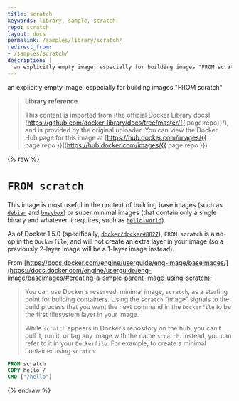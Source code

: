 ```yaml
---
title: scratch
keywords: library, sample, scratch
repo: scratch
layout: docs
permalink: /samples/library/scratch/
redirect_from:
- /samples/scratch/
description: |
  an explicitly empty image, especially for building images "FROM scratch"
---
```


an explicitly empty image, especially for building images "FROM scratch"

> **Library reference**
>
> This content is imported from
> [the official Docker Library docs](https://github.com/docker-library/docs/tree/master/{{ page.repo}}/),
> and is provided by the original uploader. You can view the Docker Hub page for this image at
> [https://hub.docker.com/images/{{ page.repo }}](https://hub.docker.com/images/{{ page.repo }})

<!-- content begin -->
{% raw %}
# `FROM scratch`

This image is most useful in the context of building base images (such as [`debian`](https://registry.hub.docker.com/_/debian/) and [`busybox`](https://registry.hub.docker.com/_/busybox/)) or super minimal images (that contain only a single binary and whatever it requires, such as [`hello-world`](https://registry.hub.docker.com/_/hello-world/)).

As of Docker 1.5.0 (specifically, [`docker/docker#8827`](https://github.com/docker/docker/pull/8827)), `FROM scratch` is a no-op in the `Dockerfile`, and will not create an extra layer in your image (so a previously 2-layer image will be a 1-layer image instead).

From [https://docs.docker.com/engine/userguide/eng-image/baseimages/](https://docs.docker.com/engine/userguide/eng-image/baseimages/#creating-a-simple-parent-image-using-scratch):

> You can use Docker’s reserved, minimal image, `scratch`, as a starting point for building containers. Using the `scratch` “image” signals to the build process that you want the next command in the `Dockerfile` to be the first filesystem layer in your image.
>
> While `scratch` appears in Docker’s repository on the hub, you can’t pull it, run it, or tag any image with the name `scratch`. Instead, you can refer to it in your `Dockerfile`. For example, to create a minimal container using `scratch`:

```dockerfile
FROM scratch
COPY hello /
CMD ["/hello"]
```
{% endraw %}
